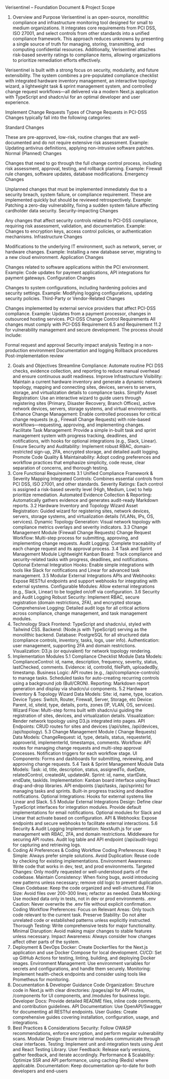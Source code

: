 Verisentinel – Foundation Document & Project Scope
1. Overview and Purpose
Verisentinel is an open-source, monolithic compliance and infrastructure monitoring tool designed for small to medium organizations. It integrates core requirements from PCI DSS, ISO 27001, and select controls from other standards into a unified compliance framework. This approach reduces unknowns by presenting a single source of truth for managing, storing, transmitting, and computing confidential resources. Additionally, Verisentinel attaches risk-based severity ratings to compliance items, allowing organizations to prioritize remediation efforts effectively.

Verisentinel is built with a strong focus on security, modularity, and future extensibility. The system combines a pre-populated compliance checklist with integrated hardware inventory management, an interactive topology wizard, a lightweight task & sprint management system, and controlled change request workflows—all delivered via a modern Next.js application with TypeScript and shadcn/ui for an optimal developer and user experience.

Implement Change Requests
Types of Change Requests in PCI-DSS
Changes typically fall into the following categories:

Standard Changes

These are pre-approved, low-risk, routine changes that are well-documented and do not require extensive risk assessment.
Example: Updating antivirus definitions, applying non-intrusive software patches.
Normal (Planned) Changes

Changes that need to go through the full change control process, including risk assessment, approval, testing, and rollback planning.
Example: Firewall rule changes, software updates, database modifications.
Emergency Changes

Unplanned changes that must be implemented immediately due to a security breach, system failure, or compliance requirement.
These are implemented quickly but should be reviewed retrospectively.
Example: Patching a zero-day vulnerability, fixing a sudden system failure affecting cardholder data security.
Security-impacting Changes

Any changes that affect security controls related to PCI-DSS compliance, requiring risk assessment, validation, and documentation.
Example: Changes to encryption keys, access control policies, or authentication mechanisms.
Infrastructure Changes

Modifications to the underlying IT environment, such as network, server, or hardware changes.
Example: Installing a new database server, migrating to a new cloud environment.
Application Changes

Changes related to software applications within the PCI environment.
Example: Code updates for payment applications, API integrations for payment gateways.
Configuration Changes

Changes to system configurations, including hardening policies and security settings.
Example: Modifying logging configurations, updating security policies.
Third-Party or Vendor-Related Changes

Changes implemented by external service providers that affect PCI-DSS compliance.
Example: Updates from a payment processor, changes in outsourced hosting services.
PCI-DSS Change Control Requirements
All changes must comply with PCI-DSS Requirement 6.5 and Requirement 11.2 for vulnerability management and secure development. The process should include:

Formal request and approval
Security impact analysis
Testing in a non-production environment
Documentation and logging
Rollback procedures
Post-implementation review

2. Goals and Objectives
Streamline Compliance: Automate routine PCI DSS checks, evidence collection, and reporting to reduce manual overhead and ensure continuous audit readiness.
Improve Infrastructure Visibility: Maintain a current hardware inventory and generate a dynamic network topology, mapping and connecting sites, devices, servers to servers, storage, and virtualization details to compliance tasks. 
Simplify Asset Registration: Use an interactive wizard to guide users through registering sites (Primary, Disaster Recovery, Branch Offices), active network devices, servers, storage systems, and virtual environments.
Enhance Change Management: Enable controlled processes for critical change requests (e.g., Firewall Change Requests) with role-based workflows—requesting, approving, and implementing changes.
Facilitate Task Management: Provide a simple in-built task and sprint management system with progress tracking, deadlines, and notifications, with hooks for optional integrations (e.g., Slack, Linear).
Ensure Security and Auditability: Implement robust RBAC, domain-restricted sign-up, 2FA, encrypted storage, and detailed audit logging.
Promote Code Quality & Maintainability: Adopt coding preferences and workflow practices that emphasize simplicity, code reuse, clear separation of concerns, and thorough testing.
3. Core Functional Requirements
3.1 Unified Compliance Framework & Severity Mapping
Integrated Controls: Combines essential controls from PCI DSS, ISO 27001, and other standards.
Severity Ratings: Each control is assigned a risk-based severity level (High, Medium, Low) to help prioritize remediation.
Automated Evidence Collection & Reporting: Automatically gathers evidence and generates audit-ready Markdown reports.
3.2 Hardware Inventory and Topology Wizard
Asset Registration: Guided wizard for registering sites, network devices, servers, storage systems, and virtualization details (VLANs, IPs, OS, services). 
Dynamic Topology Generation: Visual network topology with compliance metrics overlays and severity indicators.
3.3 Change Management Module (Firewall Change Requests)
Change Request Workflow: Multi-step process for submitting, approving, and implementing change requests.
Audit Logging: Complete traceability of each change request and its approval process.
3.4 Task and Sprint Management Module
Lightweight Kanban Board: Track compliance and security-related tasks with progress, deadlines, and notifications.
Optional External Integration Hooks: Enable simple integrations with tools like Slack for notifications and Linear for advanced task management.
3.5 Modular External Integrations
APIs and Webhooks: Expose RESTful endpoints and support webhooks for integrating with external systems.
Configurable Modules: Allow external integrations (e.g., Slack, Linear) to be toggled on/off via configuration.
3.6 Security and Audit Logging
Robust Security: Implement RBAC, secure registration (domain restrictions, 2FA), and encrypted storage.
Comprehensive Logging: Detailed audit logs for all critical actions across compliance, change management, and task management modules.
4. Technology Stack
Frontend: TypeScript and shadcn/ui, styled with Tailwind CSS.
Backend: (Node.js with TypeScript) serving as the monolithic backend.
Database: PostgreSQL for all structured data (compliance controls, inventory, tasks, logs, user info).
Authentication: user management, supporting 2FA and domain restrictions.
Visualization: D3.js (or equivalent) for network topology rendering.
5. Implementation Modules
5.1 Compliance Checklist Module
Data Models:
ComplianceControl: id, name, description, frequency, severity, status, lastChecked, comments.
Evidence: id, controlId, filePath, uploadedBy, timestamp.
Business Logic:
API routes (e.g., /api/compliance-controls) to manage tasks.
Scheduled tasks for auto-creating recurring controls using a background job (Bull/CRON).
Reporting:
Markdown report generation and display via shadcn/ui components.
5.2 Hardware Inventory & Topology Wizard
Data Models:
Site: id, name, type, location.
Device Types: Switch, Router, Firewall, Server, Storage, etc
Device: Parent, id, siteId, type, details, ports, zones (IP, VLAN, OS, services).
Wizard Flow:
Multi-step forms built with shadcn/ui guiding the registration of sites, devices, and virtualization details.
Visualization:
Render network topology using D3.js integrated into pages.
API Endpoints:
CRUD routes for sites and devices (/api/sites, /api/devices, /api/topology).
5.3 Change Management Module ( Change Requests)
Data Models:
ChangeRequest: id, type, details, status, requesterId, approverId, implementerId, timestamps, comments.
Workflow:
API routes for managing change requests and multi-step approval processes.
Notification triggers for each workflow stage.
UI Components:
Forms and dashboards for submitting, reviewing, and approving change requests.
5.4 Task & Sprint Management Module
Data Models:
Task: id, title, description, status, assignedTo, dueDate, relatedControl, createdAt, updatedAt.
Sprint: id, name, startDate, endDate, taskIds.
Implementation:
Kanban board interface using React drag-and-drop libraries.
API endpoints (/api/tasks, /api/sprints) for managing tasks and sprints.
Built-in progress tracking and deadline notifications.
Optional Integrations:
Hooks for external systems like Linear and Slack.
5.5 Modular External Integrations
Design:
Define clear TypeScript interfaces for integration modules.
Provide default implementations for email notifications.
Optional modules for Slack and Linear that activate based on configuration.
API & Webhooks:
Expose endpoints and secure webhooks to facilitate external interactions.
5.6 Security & Audit Logging
Implementation:
NextAuth.js for user management with RBAC, 2FA, and domain restrictions.
Middleware for securing API routes.
Audit log table and API endpoint (/api/audit-logs) for capturing and retrieving logs.
6. Coding AI Preferences & Coding Workflow
Coding Preferences:
Keep It Simple: Always prefer simple solutions.
Avoid Duplication: Reuse code by checking for existing implementations.
Environment Awareness: Write code that works in dev, test, and prod environments.
Targeted Changes: Only modify requested or well-understood parts of the codebase.
Maintain Consistency: When fixing bugs, avoid introducing new patterns unless necessary; remove old logic to prevent duplication.
Clean Codebase: Keep the code organized and well-structured.
File Size: Avoid files over 200-300 lines; refactor as needed.
Data Mocking: Use mocked data only in tests, not in dev or prod environments.
.env Caution: Never overwrite the .env file without explicit confirmation.
Coding Workflow Preferences:
Focus on Relevant Areas: Only touch code relevant to the current task.
Preserve Stability: Do not alter unrelated code or established patterns unless explicitly instructed.
Thorough Testing: Write comprehensive tests for major functionality.
Minimal Disruption: Avoid making major changes to stable features unless necessary.
Impact Awareness: Always consider how changes affect other parts of the system.
7. Deployment & DevOps
Docker: Create Dockerfiles for the Next.js application and use Docker Compose for local development.
CI/CD: Set up GitHub Actions for testing, linting, building, and deploying Docker images.
Environment Management: Use environment variables for secrets and configurations, and handle them securely.
Monitoring: Implement health-check endpoints and consider using tools like Prometheus for monitoring.
8. Documentation & Developer Guidance
Code Organization:
Structure code in Next.js with clear directories: /pages/api for API routes, /components for UI components, and /modules for business logic.
Developer Docs:
Provide detailed README files, inline code comments, and contribution guidelines.
API Documentation:
Use OpenAPI/Swagger for documenting all RESTful endpoints.
User Guides:
Create comprehensive guides covering installation, configuration, usage, and integrations.
9. Best Practices & Considerations
Security: Follow OWASP recommendations, enforce encryption, and perform regular vulnerability scans.
Modular Design: Ensure internal modules communicate through clear interfaces.
Testing: Implement unit and integration tests using Jest and React Testing Library.
User Feedback: Release early versions, gather feedback, and iterate accordingly.
Performance & Scalability: Optimize SSR and API performance, using caching (Redis) where applicable.
Documentation: Keep documentation up-to-date for both developers and end-users